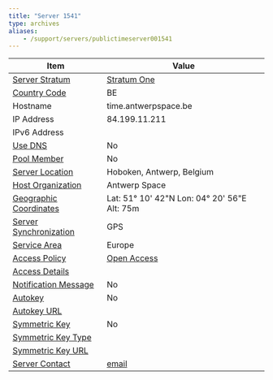```yaml
---
title: "Server 1541"
type: archives
aliases:
    - /support/servers/publictimeserver001541
---
```


| Item | Value |
| ----- | ----- |
| [Server Stratum](/support/servers/serverstratum) | [Stratum One](/support/servers/stratumonetimeservers) |
| [Country Code](/support/servers/countrycode) | BE |
| Hostname | time.antwerpspace.be |
| IP Address | 84.199.11.211 |
| IPv6 Address | |
| [Use DNS](/support/servers/usedns) | No |
| [Pool Member](/support/servers/poolmember) | No |
| [Server Location](/support/servers/serverlocation) | Hoboken, Antwerp, Belgium |
| [Host Organization](/support/servers/hostorganization) | Antwerp Space |
| [ Geographic Coordinates](/support/servers/geographiccoordinates) | Lat: 51° 10' 42"N Lon: 04° 20' 56"E Alt: 75m |
| [Server Synchronization](/support/servers/serversynchronization) | GPS |
| [Service Area](/support/servers/servicearea) | Europe |
| [Access Policy](/support/servers/accesspolicy) | [Open Access](/support/servers/openaccess) |
| [Access Details](/support/servers/accessdetails) |  |
| [Notification Message](/support/servers/notificationmessage) | No |
| [Autokey](/support/servers/autokey) | No |
| [Autokey URL](/support/servers/autokeyurl) | |
| [Symmetric Key](/support/servers/symmetrickey) | No |
| [Symmetric Key Type](/support/servers/symmetrickeytype) | |
| [Symmetric Key URL](/support/servers/symmetrickeyurl) | |
| [Server Contact](/support/servers/servercontact) | [email](mailto:time@antwerpspace.be) |
